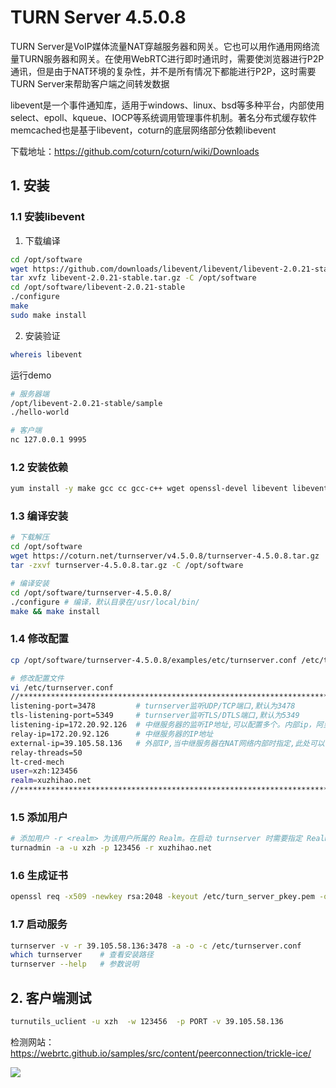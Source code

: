 # TURN Server 4.5.0.8

TURN Server是VoIP媒体流量NAT穿越服务器和网关。它也可以用作通用网络流量TURN服务器和网关。在使用WebRTC进行即时通讯时，需要使浏览器进行P2P通讯，但是由于NAT环境的复杂性，并不是所有情况下都能进行P2P，这时需要TURN Server来帮助客户端之间转发数据

libevent是一个事件通知库，适用于windows、linux、bsd等多种平台，内部使用select、epoll、kqueue、IOCP等系统调用管理事件机制。著名分布式缓存软件memcached也是基于libevent，coturn的底层网络部分依赖libevent

下载地址：https://github.com/coturn/coturn/wiki/Downloads

## 1. 安装

### 1.1 安装libevent

1. 下载编译

```bash
cd /opt/software
wget https://github.com/downloads/libevent/libevent/libevent-2.0.21-stable.tar.gz
tar xvfz libevent-2.0.21-stable.tar.gz -C /opt/software
cd /opt/software/libevent-2.0.21-stable
./configure
make
sudo make install
```

2. 安装验证

```bash
whereis libevent
```

运行demo

```bash
# 服务器端
/opt/libevent-2.0.21-stable/sample
./hello-world

# 客户端
nc 127.0.0.1 9995
```

### 1.2 安装依赖

```bash
yum install -y make gcc cc gcc-c++ wget openssl-devel libevent libevent-devel mysql-devel
```

### 1.3 编译安装

```bash
# 下载解压
cd /opt/software
wget https://coturn.net/turnserver/v4.5.0.8/turnserver-4.5.0.8.tar.gz
tar -zxvf turnserver-4.5.0.8.tar.gz -C /opt/software

# 编译安装
cd /opt/software/turnserver-4.5.0.8/
./configure # 编译，默认目录在/usr/local/bin/
make && make install
```

### 1.4 修改配置

```bash
cp /opt/software/turnserver-4.5.0.8/examples/etc/turnserver.conf /etc/turnserver.conf 

# 修改配置文件
vi /etc/turnserver.conf 
//***********************************************************************//
listening-port=3478         # turnserver监听UDP/TCP端口,默认为3478
tls-listening-port=5349     # turnserver监听TLS/DTLS端口,默认为5349
listening-ip=172.20.92.126  # 中继服务器的监听IP地址,可以配置多个。内部ip，阿里云服务器注释此行
relay-ip=172.20.92.126      # 中继服务器的IP地址
external-ip=39.105.58.136   # 外部IP,当中继服务器在NAT网络内部时指定,此处可以不添加
relay-threads=50
lt-cred-mech
user=xzh:123456
realm=xuzhihao.net
//**************************************************************************************//
```

### 1.5 添加用户

```bash
# 添加用户 -r <realm> 为该用户所属的 Realm。在启动 turnserver 时需要指定 Realm ，只有该 Realm 下的用户才能登录
turnadmin -a -u xzh -p 123456 -r xuzhihao.net
```

### 1.6 生成证书

```bash
openssl req -x509 -newkey rsa:2048 -keyout /etc/turn_server_pkey.pem -out /etc/turn_server_cert.pem -days 99999 -nodes
```

### 1.7 启动服务

```bash
turnserver -v -r 39.105.58.136:3478 -a -o -c /etc/turnserver.conf
which turnserver    # 查看安装路径
turnserver --help   # 参数说明
```

## 2. 客户端测试

```bash
turnutils_uclient -u xzh  -w 123456  -p PORT -v 39.105.58.136
```

检测网站：https://webrtc.github.io/samples/src/content/peerconnection/trickle-ice/

![](../../assets/_images/deploy/turnserver/trickle-ice.png)